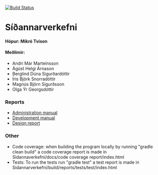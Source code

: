 [![Build Status](https://travis-ci.org/mikrotvison/Sidannarverkefni.png)](https://travis-ci.org/mikrotvison/Sidannarverkefni)

# Síðannarverkefni
#### Hópur: Míkró Tvíson
#### Meðlimir:
- Andri Már Marteinsson
- Ágúst Helgi Árnason
- Berglind Dúna Sigurðardóttir  
- Íris Björk Snorradóttir  
- Magnús Björn Sigurðsson  
- Olga Ýr Georgsdóttir  

### Reports
- [Administration manual](https://github.com/mikrotvison/Sidannarverkefni/blob/master/docs/AdministrationManual.md)
- [Development manual](https://github.com/mikrotvison/Sidannarverkefni/blob/master/docs/DevelopmentManual.md)
- [Design report](https://github.com/mikrotvison/Sidannarverkefni/blob/master/docs/designreport.md)

### Other
- Code coverage: when building the program locally by running "gradle clean build" a code coverage report is made in Sidannaverkefni/docs/code coverage report/index.html
- Tests: To run the tests run "gradle test" a test report is made in Sidannarverkefni/build/reports/tests/test/index.html
